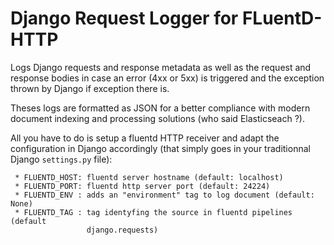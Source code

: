 Django Request Logger for FLuentD-HTTP
======================================

Logs Django requests and response metadata as well as the request and response
bodies in case an error (4xx or 5xx) is triggered and the exception thrown by
Django if exception there is.

Theses logs are formatted as JSON for a better compliance with modern document
indexing and processing solutions (who said Elasticseach ?).

All you have to do is setup a fluentd HTTP receiver and adapt the configuration
in Django accordingly (that simply goes in your traditionnal Django
`settings.py` file):

```shell
 * FLUENTD_HOST: fluentd server hostname (default: localhost)
 * FLUENTD_PORT: fluentd http server port (default: 24224)
 * FLUENTD_ENV : adds an "environment" tag to log document (default: None)
 * FLUENTD_TAG : tag identyfing the source in fluentd pipelines (default
                 django.requests)
```
